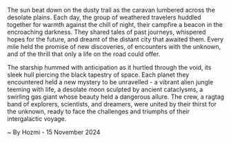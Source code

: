 
The sun beat down on the dusty trail as the caravan lumbered across the desolate plains.  Each day, the group of weathered travelers huddled together for warmth against the chill of night, their campfire a beacon in the encroaching darkness. They shared tales of past journeys, whispered hopes for the future, and dreamt of the distant city that awaited them. Every mile held the promise of new discoveries, of encounters with the unknown, and of the thrill that only a life on the road could offer.

The starship hummed with anticipation as it hurtled through the void, its sleek hull piercing the black tapestry of space. Each planet they encountered held a new mystery to be unravelled - a vibrant alien jungle teeming with life, a desolate moon sculpted by ancient cataclysms, a swirling gas giant whose beauty held a dangerous allure.  The crew, a ragtag band of explorers, scientists, and dreamers, were united by their thirst for the unknown, ready to face the challenges and triumphs of their intergalactic voyage. 

~ By Hozmi - 15 November 2024

